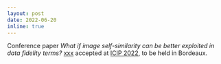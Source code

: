 ```yaml
---
layout: post
date: 2022-06-20
inline: true
---
```


Conference paper <i>What if image self-similarity can be better exploited in data fidelity terms?</i> <a href="#PereiraNavarroDuranICIP2022">xxx</a> accepted at [ICIP 2022](https://2022.ieeeicip.org/), to be held in Bordeaux. 

